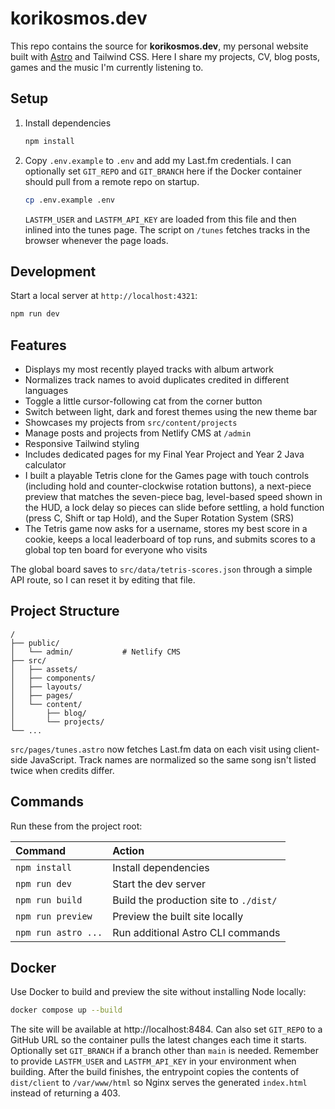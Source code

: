 # korikosmos.dev

This repo contains the source for **korikosmos.dev**, my personal website built with [Astro](https://astro.build) and Tailwind CSS. Here I share my projects, CV, blog posts, games and the music I'm currently listening to.

## Setup

1. Install dependencies
   ```sh
   npm install
   ```
2. Copy `.env.example` to `.env` and add my Last.fm credentials. I can
   optionally set `GIT_REPO` and `GIT_BRANCH` here if the Docker container
   should pull from a remote repo on startup.
   ```sh
   cp .env.example .env
   ```
   `LASTFM_USER` and `LASTFM_API_KEY` are loaded from this file and then inlined into the tunes page. The script on `/tunes` fetches tracks in the browser whenever the page loads.

## Development

Start a local server at `http://localhost:4321`:

```sh
npm run dev
```

## Features

- Displays my most recently played tracks with album artwork
- Normalizes track names to avoid duplicates credited in different languages
- Toggle a little cursor-following cat from the corner button
- Switch between light, dark and forest themes using the new theme bar
- Showcases my projects from `src/content/projects`
- Manage posts and projects from Netlify CMS at `/admin`
- Responsive Tailwind styling
- Includes dedicated pages for my Final Year Project and Year 2 Java calculator
- I built a playable Tetris clone for the Games page with touch controls (including hold and counter-clockwise rotation buttons), a next-piece preview that matches the seven-piece bag, level-based speed shown in the HUD, a lock delay so pieces can slide before settling, a hold function (press C, Shift or tap Hold), and the Super Rotation System (SRS)
- The Tetris game now asks for a username, stores my best score in a cookie, keeps a local leaderboard of top runs, and submits scores to a global top ten board for everyone who visits

The global board saves to `src/data/tetris-scores.json` through a simple API route, so I can reset it by editing that file.

## Project Structure

```
/
├── public/
│   └── admin/           # Netlify CMS
├── src/
│   ├── assets/
│   ├── components/
│   ├── layouts/
│   ├── pages/
│   └── content/
│       ├── blog/
│       └── projects/
└── ...
```

`src/pages/tunes.astro` now fetches Last.fm data on each visit using client-side JavaScript. Track names are normalized so the same song isn't listed twice when credits differ.

## Commands

Run these from the project root:

| Command             | Action                                        |
| :------------------ | :--------------------------------------------- |
| `npm install`       | Install dependencies                           |
| `npm run dev`       | Start the dev server                           |
| `npm run build`     | Build the production site to `./dist/`         |
| `npm run preview`   | Preview the built site locally                 |
| `npm run astro ...` | Run additional Astro CLI commands              |

## Docker

Use Docker to build and preview the site without installing Node locally:

```sh
docker compose up --build
```

The site will be available at http://localhost:8484. Can also set `GIT_REPO` to a GitHub URL so the container pulls the latest changes each time it starts. Optionally set `GIT_BRANCH` if a branch other than `main` is needed.
Remember to provide `LASTFM_USER` and `LASTFM_API_KEY` in your environment when building.
After the build finishes, the entrypoint copies the contents of `dist/client` to `/var/www/html` so Nginx serves the generated `index.html` instead of returning a 403.
